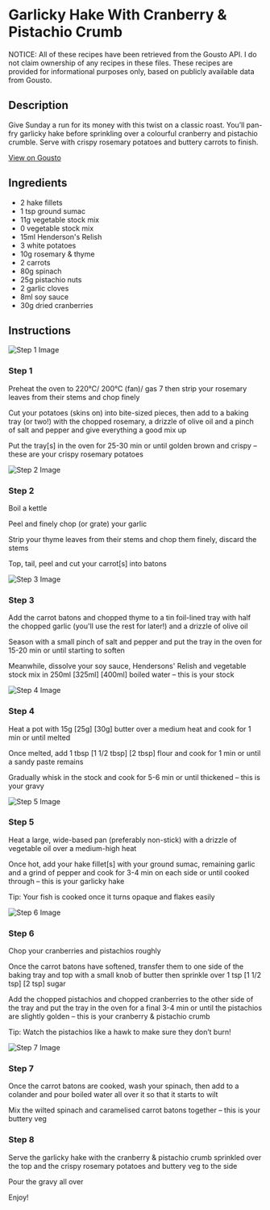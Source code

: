 # Garlicky Hake With Cranberry & Pistachio Crumb

NOTICE: All of these recipes have been retrieved from the Gousto API. I do not claim ownership of any recipes in these files. These recipes are provided for informational purposes only, based on publicly available data from Gousto.

## Description

Give Sunday a run for its money with this twist on a classic roast. You’ll pan-fry garlicky hake before sprinkling over a colourful cranberry and pistachio crumble. Serve with crispy rosemary potatoes and buttery carrots to finish.

[View on Gousto](https://www.gousto.co.uk/recipes/cookbook/garlicky-hake-with-cranberry-pistachio-crumb)

## Ingredients

- 2 hake fillets
- 1 tsp ground sumac
- 11g vegetable stock mix
- 0 vegetable stock mix
- 15ml Henderson's Relish
- 3 white potatoes
- 10g rosemary & thyme
- 2 carrots
- 80g spinach
- 25g pistachio nuts
- 2 garlic cloves
- 8ml soy sauce
- 30g dried cranberries

## Instructions

![Step 1 Image](https://production-media.gousto.co.uk/cms/recipe-step-image/Step-1-1669138228635-x200.jpg)

### Step 1

Preheat the oven to 220°C/ 200°C (fan)/ gas 7 then strip your rosemary leaves from their stems and chop finely

Cut your potatoes (skins on) into bite-sized pieces, then add to a baking tray (or two!) with the chopped rosemary, a drizzle of olive oil and a pinch of salt and pepper and give everything a good mix up

Put the tray[s] in the oven for 25-30 min or until golden brown and crispy – these are your crispy rosemary potatoes

![Step 2 Image](https://production-media.gousto.co.uk/cms/recipe-step-image/Step-2-1669138231022-x200.jpg)

### Step 2

Boil a kettle

Peel and finely chop (or grate) your garlic

Strip your thyme leaves from their stems and chop them finely, discard the stems

Top, tail, peel and cut your carrot[s] into batons

![Step 3 Image](https://production-media.gousto.co.uk/cms/recipe-step-image/Step-3-1669138246659-x200.jpg)

### Step 3

Add the carrot batons and chopped thyme to a tin foil-lined tray with half the chopped garlic (you'll use the rest for later!) and a drizzle of olive oil

Season with a small pinch of salt and pepper and put the tray in the oven for 15-20 min or until starting to soften

Meanwhile, dissolve your soy sauce, Hendersons' Relish and vegetable stock mix in 250ml <span class="text-purple">[325ml]</span> <span class="text-danger">[400ml] </span>boiled water – this is your stock

![Step 4 Image](https://production-media.gousto.co.uk/cms/recipe-step-image/Step-4-1669138254324-x200.jpg)

### Step 4

Heat a pot with 15g <span class="text-purple">[25g]</span> <span class="text-danger">[30g]</span> butter over a medium heat and cook for 1 min or until melted

Once melted, add 1 tbsp<span class="text-purple"> [1 1/2 tbsp]</span><span class="text-danger"> [2 tbsp]</span> flour and cook for 1 min or until a sandy paste remains

Gradually whisk in the stock and cook for 5-6 min or until thickened – this is your gravy

![Step 5 Image](https://production-media.gousto.co.uk/cms/recipe-step-image/Step-5-1669138263988-x200.jpg)

### Step 5

Heat a large, wide-based pan (preferably non-stick) with a drizzle of vegetable oil over a medium-high heat

Once hot, add your hake fillet[s] with your ground sumac, remaining garlic and a grind of pepper and cook for 3-4 min on each side or until cooked through – this is your garlicky hake

Tip: Your fish is cooked once it turns opaque and flakes easily

![Step 6 Image](https://production-media.gousto.co.uk/cms/recipe-step-image/Step-6-1669138270194-x200.jpg)

### Step 6

Chop your cranberries and pistachios roughly

Once the carrot batons have softened, transfer them to one side of the baking tray and top with a small knob of butter then sprinkle over 1 tsp <span class="text-purple">[1 1/2 tsp]</span> <span class="text-danger">[2 tsp]</span> sugar

Add the chopped pistachios and chopped cranberries to the other side of the tray and put the tray in the oven for a final 3-4 min or until the pistachios are slightly golden – this is your cranberry & pistachio crumb

Tip: Watch the pistachios like a hawk to make sure they don’t burn!

![Step 7 Image](https://production-media.gousto.co.uk/cms/recipe-step-image/Step-7-1669138282043-x200.jpg)

### Step 7

Once the carrot batons are cooked, wash your spinach, then add to a colander and pour boiled water all over it so that it starts to wilt

Mix the wilted spinach and caramelised carrot batons together – this is your buttery veg

### Step 8

Serve the garlicky hake with the cranberry & pistachio crumb sprinkled over the top and the crispy rosemary potatoes and buttery veg to the side

Pour the gravy all over

Enjoy!

